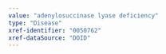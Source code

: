 ```yaml
---
value: "adenylosuccinase lyase deficiency"
type: "Disease"
xref-identifier: "0050762"
xref-dataSource: "DOID"
---
```

